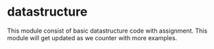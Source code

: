 # datastructure
This module consist of basic datastructure code with  assignment.
This module will get updated as we counter with more examples.
